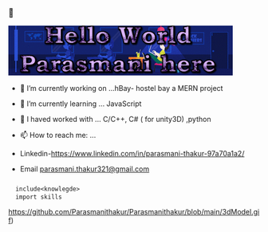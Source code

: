 ###  👋
![](https://github.com/Parasmanithakur/Parasmanithakur/blob/main/bio.gif)
- 🔭 I’m currently working on ...hBay- hostel bay a MERN project
- 🌱 I’m currently learning ... JavaScript
- 💬 I haved worked with ... C/C++, C# ( for unity3D) ,python
- 📫 How to reach me: ... 
- Linkedin-https://www.linkedin.com/in/parasmani-thakur-97a70a1a2/ 

- Email parasmani.thakur321@gmail.com
                      
### 
      include<knowlegde>
      import skills
https://github.com/Parasmanithakur/Parasmanithakur/blob/main/3dModel.gif)      
     
    
  
<!--
**Parasmanithakur/Parasmanithakur** is a ✨ _special_ ✨ repository because its `README.md` (this file) appears on your GitHub profile.

Here are some ideas to get you started:

- 🔭 I’m currently working on ...
- 🌱 I’m currently learning ...
- 👯 I’m looking to collaborate on ...
- 🤔 I’m looking for help with ...
 3D modeling -
   ![](https://github.com/Parasmanithakur/Parasmanithakur/blob/main/3dModel.gif)
   Game and Robotics -
   ![]

- 📫 How to reach me: ...
- 😄 Pronouns: ...
- ⚡ Fun fact: ...
-->


